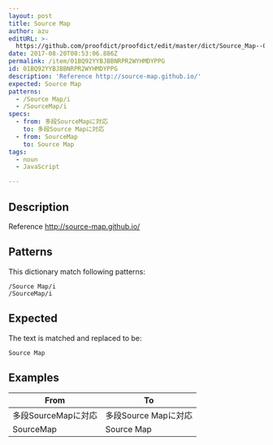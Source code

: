```yaml
---
layout: post
title: Source Map
author: azu
editURL: >-
  https://github.com/proofdict/proofdict/edit/master/dict/Source_Map--01BQ92YYBJBBNRPR2WYHMDYPPG.yml
date: 2017-08-20T08:53:06.886Z
permalink: /item/01BQ92YYBJBBNRPR2WYHMDYPPG
id: 01BQ92YYBJBBNRPR2WYHMDYPPG
description: 'Reference http://source-map.github.io/'
expected: Source Map
patterns:
  - /Source Map/i
  - /SourceMap/i
specs:
  - from: 多段SourceMapに対応
    to: 多段Source Mapに対応
  - from: SourceMap
    to: Source Map
tags:
  - noun
  - JavaScript

---
```


## Description

Reference http://source-map.github.io/

## Patterns

This dictionary match following patterns:

    /Source Map/i
    /SourceMap/i

## Expected

The text is matched and replaced to be:

    Source Map

## Examples

| From           | To              |
| -------------- | --------------- |
| 多段SourceMapに対応 | 多段Source Mapに対応 |
| SourceMap      | Source Map      |

